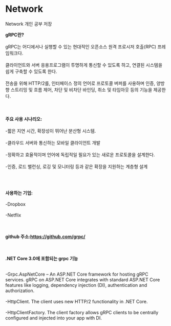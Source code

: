 # Network
Network 
개인 공부 저장




<b>gRPC란?</b><br></br>
gRPC는 어디에서나 실행할 수 있는 현대적인 오픈소스 원격 프로시저 호출(RPC) 프레임워크다. <br></br>
클라이언트와 서버 응용프로그램이 투명하게 통신할 수 있도록 하고, 연결된 시스템을 쉽게 구축할 수 있도록 한다.<br></br>
전송을 위해 HTTP/2를, 인터페이스 정의 언어로 프로토콜 버퍼를 사용하며 인증, 양방향 스트리밍 및 흐름 제어, 차단 및 비차단 바인딩, 취소 및 타임아웃 등의 기능을 제공한다.
<br></br><br></br>
<b>주요 사용 시나리오:</b><br></br>
-짧은 지연 시간, 확장성이 뛰어난 분산형 시스템.<br></br>
-클라우드 서버와 통신하는 모바일 클라이언트 개발<br></br>
-정확하고 효율적이며 언어에 독립적일 필요가 있는 새로운 프로토콜을 설계한다.<br></br>
-인증, 로드 밸런싱, 로깅 및 모니터링 등과 같은 확장을 지원하는 계층형 설계

<br></br>

<b>사용하는 기업:</b><br></br>
-Dropbox
<br></br>
-Netflix


<br></br>
<b>github 주소:https://github.com/grpc/</b>

<br></br>
<b>.NET Core 3.0에 포함되는 grpc 기능</b><br></br>

-Grpc.AspNetCore – An ASP.NET Core framework for hosting gRPC services. gRPC on ASP.NET Core integrates with standard ASP.NET Core features like logging, dependency injection (DI), authentication and authorization.<br></br>
-HttpClient. The client uses new HTTP/2 functionality in .NET Core.<br></br>
-HttpClientFactory. The client factory allows gRPC clients to be centrally configured and injected into your app with DI.<br></br>
